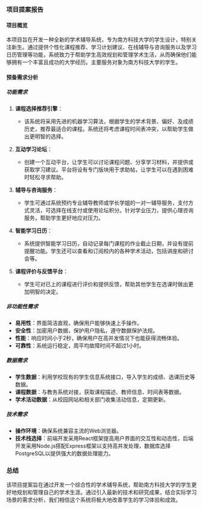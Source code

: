 ### 项目提案报告

#### 项目概览

本项目旨在开发一种全新的学术辅导系统，专为南方科技大学的学生设计，特别关注新生。通过提供个性化课程推荐、学习计划建议、在线辅导与咨询服务以及学习日历管理等功能，系统致力于帮助学生高效规划和管理学术生活，从而确保他们能够拥有一个丰富且成功的大学经历。主要服务对象为南方科技大学的学生。

#### 预备需求分析

##### 功能需求

1. **课程选择推荐引擎**：
    - 该系统将采用先进的机器学习算法，根据学生的学术背景、偏好、及成绩历史，推荐最适合的课程。系统还将考虑课程时间表冲突，以帮助学生做出更明智的选择。

2. **互动学习论坛**：
    - 创建一个互动平台，让学生可以讨论课程问题、分享学习材料，并提供或获取学习建议。平台将设有专门版块用于求助帖，让学生可以在遇到困难时轻松寻求帮助。

3. **辅导与咨询服务**：
    - 学生可通过系统预约专业辅导教师或学长学姐的一对一辅导服务，支付方式灵活，可选择在线支付或使用论坛积分。针对学业压力，提供心理咨询服务，帮助学生更好地应对压力。

4. **智能学习日历**：
    - 系统提供智能学习日历，自动记录每门课程的作业截止日期，并设有提前提醒功能。学生还可以查看和订阅校内的各种学术活动，包括讲座和研讨会等。

5. **课程评价与反馈平台**：
    - 学生可对已上的课程进行评价和提供反馈，帮助其他学生在选课时做出更加明智的决定。

##### 非功能性需求

- **易用性**：界面简洁直观，确保用户能够快速上手操作。
- **安全性**：加密用户数据，保护用户隐私，遵守数据保护法规。
- **性能**：响应时间小于2秒，确保用户在高并发情况下也能获得流畅体验。
- **可靠性**：系统运行稳定，周平均故障时间不超过1小时。

##### 数据需求

- **学生数据**：利用学校现有的学生信息系统接口，导入学生的成绩、选课历史等数据。
- **课程数据**：与教务系统对接，获取课程描述、教师信息、时间表等数据。
- **学术活动数据**：从校园网站和相关部门收集活动信息，定期更新。

##### 技术需求

- **操作环境**：确保系统兼容主流的Web浏览器。
- **技术栈选择**：前端开发采用React框架提高用户界面的交互性和动态性，后端开发采用Node.js搭配Express框架以支持高并发处理，数据库选择PostgreSQL以提供强大的数据处理能力。

### 总结

该项目提案旨在通过开发一个综合性的学术辅导系统，帮助南方科技大学的学生更好地规划和管理自己的学术生涯。通过引入最新的技术和研究成果，结合实际学习场景的需求分析，我们相信这个系统将极大地改善学生的学习体验和成效。